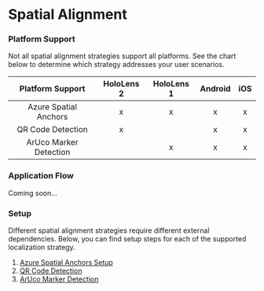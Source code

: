 # Spatial Alignment

### Platform Support
Not all spatial alignment strategies support all platforms. See the chart below to determine which strategy addresses your user scenarios.

| Platform  Support      | HoloLens 2 | HoloLens 1 | Android | iOS |
|:----------------------:|:----------:|:----------:|:-------:|:---:|
| Azure Spatial Anchors  | x          | x          | x       | x   |
| QR Code Detection      | x          |            | x       | x   |
| ArUco Marker Detection |            | x          | x       | x   |

### Application Flow
Coming soon...

### Setup
Different spatial alignment strategies require different external dependencies. Below, you can find setup steps for each of the supported localization strategy.

1. [Azure Spatial Anchors Setup](SpectatorView.Setup.ASA.md)
2. [QR Code Detection](SpectatorView.Setup.QRCode.md)
3. [ArUco Marker Detection](SpectatorView.Setup.ArUcoMarker.md)
